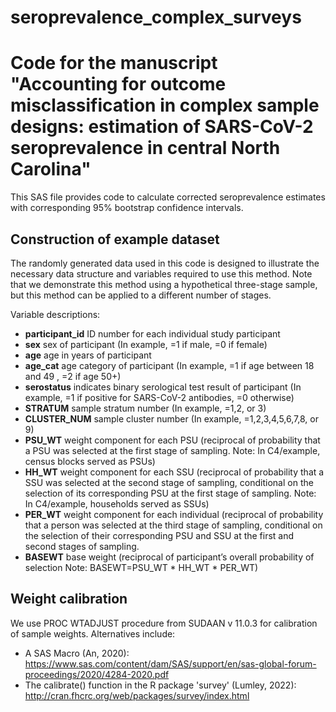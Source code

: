 # seroprevalence_complex_surveys

# Code for the manuscript "Accounting for outcome misclassification in complex sample designs: estimation of SARS-CoV-2 seroprevalence in central North Carolina"


This SAS file provides code to calculate corrected seroprevalence estimates with corresponding 95% bootstrap confidence intervals.


## Construction of example dataset
The randomly generated data used in this code is designed to illustrate the necessary data structure and variables required to use this method. Note that we demonstrate this method using a hypothetical three-stage sample, but this method can be applied to a different number of stages.

Variable descriptions:
- **participant_id** ID number for each individual study participant
- **sex** sex of participant (In example, =1 if male, =0 if female)
- **age** age in years of participant
- **age_cat** age category of participant (In example, =1 if age between 18 and 49 , =2 if age 50+)
- **serostatus** indicates binary serological test result of participant (In example, =1 if positive for SARS-CoV-2 antibodies, =0 otherwise)
- **STRATUM** sample stratum number (In example, =1,2, or 3)
- **CLUSTER_NUM** sample cluster number (In example, =1,2,3,4,5,6,7,8, or 9)
- **PSU_WT** weight component for each PSU (reciprocal of probability that a PSU was selected at the first stage of sampling. Note: In C4/example, census blocks served as PSUs)
- **HH_WT** weight component for each SSU (reciprocal of probability that a SSU was selected at the second stage of sampling, conditional on the selection of its corresponding PSU at the first stage of sampling. Note: In C4/example, households served as SSUs)
- **PER_WT** weight component for each individual (reciprocal of probability that a person was selected at the third stage of sampling, conditional on the selection of their corresponding PSU and SSU at the first and second stages of sampling.
- **BASEWT** base weight (reciprocal of participant’s overall probability of selection Note: BASEWT=PSU_WT * HH_WT * PER_WT)


## Weight calibration
We use PROC WTADJUST procedure from SUDAAN v 11.0.3 for calibration of sample weights. 
Alternatives include:
- A SAS Macro (An, 2020): https://www.sas.com/content/dam/SAS/support/en/sas-global-forum-proceedings/2020/4284-2020.pdf
- The calibrate() function in the R package 'survey' (Lumley, 2022): http://cran.fhcrc.org/web/packages/survey/index.html
